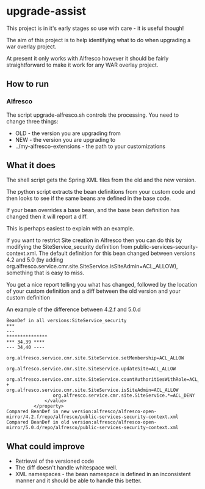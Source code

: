 # upgrade-assist

This project is in it's early stages so use with care - it is useful though!

The aim of this project is to help identifying what to do when upgrading a war overlay project.

At present it only works with Alfresco however it should be fairly straightforward to make it work for any WAR overlay project.

## How to run

### Alfresco

The script upgrade-alfresco.sh controls the processing. You need to change three things:

* OLD - the version you are upgrading from
* NEW - the version you are upgrading to
* ../my-alfresco-extensions - the path to your customizations

## What it does

The shell script gets the Spring XML files from the old and the new version.

The python script extracts the bean definitions from your custom code and then looks to see if the same beans are defined in the base code.

If your bean overrides a base bean, and the base bean definition has changed then it will report a diff.

This is perhaps easiest to explain with an example.

If you want to restrict Site creation in Alfresco then you can do this by modifying the SiteService_security definition from public-services-security-context.xml.
The default definition for this bean changed between versions 4.2 and 5.0 (by adding org.alfresco.service.cmr.site.SiteService.isSiteAdmin=ACL_ALLOW), something that is easy to miss.

You get a nice report telling you what has changed, followed by the location of your custom definition and a diff between the old version and your custom definition

An example of the difference between 4.2.f and 5.0.d
```
BeanDef in all versions:SiteService_security
*** 
--- 
***************
*** 34,39 ****
--- 34,40 ----
                 org.alfresco.service.cmr.site.SiteService.setMembership=ACL_ALLOW
                 org.alfresco.service.cmr.site.SiteService.updateSite=ACL_ALLOW
                 org.alfresco.service.cmr.site.SiteService.countAuthoritiesWithRole=ACL_ALLOW
+                org.alfresco.service.cmr.site.SiteService.isSiteAdmin=ACL_ALLOW
                 org.alfresco.service.cmr.site.SiteService.*=ACL_DENY
              </value>
          </property>
Compared BeanDef in new version:alfresco/alfresco-open-mirror/4.2.f/repo/alfresco/public-services-security-context.xml
Compared BeanDef in old version:alfresco/alfresco-open-mirror/5.0.d/repo/alfresco/public-services-security-context.xml
```

## What could improve

 * Retrieval of the versioned code
 * The diff doesn't handle whitespace well.
 * XML namespaces - the bean namespace is defined in an inconsistent manner and it should be able to handle this better.
